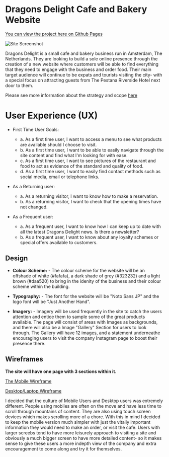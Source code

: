 # Dragons Delight Cafe and Bakery Website

[You can view the project here on Github Pages](#)

![Site Screenshot](#)

Dragons Delight is a small cafe and bakery business run in Amsterdam, The Netherlands. They are looking to build a sole online presence through the creation
of a new website where customers will be able to find everything that they need to engage with the business and order food. Their main target audience will continue to
be expats and tourists visiting the city- with a special focus on attracting guests from
The Pestana Riverside Hotel next door to them.
 

Please see more information about the strategy and scope [here](/docs/dragons-delight-strategy-and-scope.pdf)

User Experience (UX)
===== 
  - First Time User Goals:

    - a. As a first time user, I want to access a menu to see what products are available should I choose to visit.
    - b. As a first time user, I want to be able to easily navigate through the site content and find what I'm looking
         for with ease.
    - c. As a first time user, I want to see pictures of the restaurant and food to act as evidence of the standard and quality of food. 
    - d. As a first time user, I want to easily find contact methods such as social media, email or telephone links.


- As a Returning user:
    - a. As a returning visitor, I want to know how to make a reservation.
    - b. As a returning visitor, I want to check that the opening times have not changed.
    

- As a Frequent user:
   - a. As a frequent user, I want to know how I can keep up to date with all the latest
        Dragons Delight news. Is there a newsletter?
   - b. As a frequent user, I want to know about any loyalty schemes or special offers available to customers.  

   
 ## Design 

  - **Colour Scheme:**
        - The colour scheme for the website will be an offshade of white (#fafafa), a dark shade of grey (#323232) 
        and a light brown (#daa520) to bring in the idenity of the business and their colour scheme within the building.
  - **Typography:**
        - The font for the website will be "Noto Sans JP" and the logo font will be "Just Another Hand".

  - **Imagery:**
        - Imagery will be used frequently in the site to catch the users attention and entice them to sample
        some of the great products available. The page will consist of areas with Images as backgrounds,
        and there will also be a Image "Gallery" Section for users to look through. The Gallery will have 12 images,
        and a statement underneathe encouraging users to visit the company Instagram page to boost their presence there.  

## Wireframes

**The site will have one page with 3 sections within it.**
       
[The Mobile Wireframe](/docs/mobile-wireframe.pdf)

[Desktop/Laptop Wireframe](/docs/mobile-wireframe.pdf)

I decided that the culture of Mobile Users and Desktop users was extremely different. People using mobiles are often
on the move and have less time to scroll through mountains of content. They are also using touch screen devices which
makes scrolling more of a chore. With this in mind I decided to keep the mobile version much simpler with just the 
vitally important information they would need to make an order, or visit the cafe. Users with larger screebs tend to 
have more leisurely approach to visiting a site and obviously a much bigger screen to have more detailed content- 
so it makes sense to give these users a more indepth view of the company and extra encouragement to come along 
and try it for themselves.
